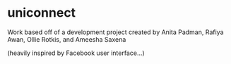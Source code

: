 # uniconnect
Work based off of a development project created by Anita Padman, Rafiya Awan, Ollie Rotkis, and Ameesha Saxena

(heavily inspired by Facebook user interface...)
